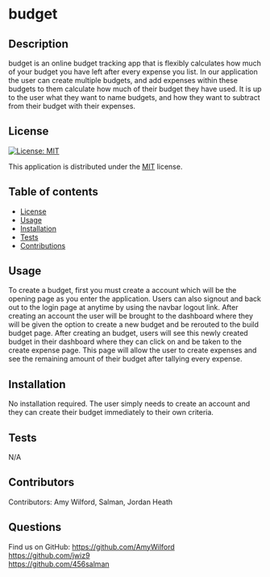 # budget
  ## Description
  budget is an online budget tracking app that is flexibly calculates how much of your budget you have left after every expense you list. In our application the user can create multiple budgets, and add expenses within these budgets to them calculate how much of their budget they have used. It is up to the user what they want to name budgets, and how they want to subtract from their budget with their expenses.
  ## License
  
  [![License: MIT](https://img.shields.io/badge/License-MIT-yellow.svg)](https://opensource.org/licenses/MIT)
  
This application is distributed under the [MIT](https://opensource.org/licenses/MIT) license.
  ## Table of contents
  - [License](#License)
  - [Usage](#Usage)
  - [Installation](#Installation)
  - [Tests](#Tests)
  - [Contributions](#Contributions)
  ## Usage
  To create a budget, first you must create a account which will be the opening page as you enter the application. Users can also signout and back out to the login page at anytime by using the navbar logout link. After creating an account the user will be brought to the dashboard where they will be given the option to create a new budget and be rerouted to the build budget page. After creating an budget, users will see this newly created budget in their dashboard where they can click on and be taken to the create expense page. This page will allow the user to create expenses and see the remaining amount of their budget after tallying every expense.

  ## Installation
  No installation required. The user simply needs to create an account and they can create their budget immediately to their own criteria.

  ## Tests
  N/A

  ## Contributors
  Contributors: 
  Amy Wilford, Salman, Jordan Heath
  
  ## Questions
  Find us on GitHub: <https://github.com/AmyWilford> <br> <https://github.com/jwiz9> <br> <https://github.com/456salman>